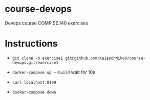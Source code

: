# course-devops
Devops course COMP.SE.140 exercises

# Instructions
- ```git clone -b exercise1 git@github.com:Ka1aschNikoV/course-devops.git/exercise1```

- ```docker-compose up –-build```
wait for 10s
- ```curl localhost:8199```
- ```docker-compose down```
